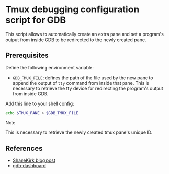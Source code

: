 # Tmux debugging configuration script for GDB
This script allows to automatically create an extra pane and set a program's
output from inside GDB to be redirected to the newly created pane.

## Prerequisites
Define the following environment variable:
- `GDB_TMUX_FILE`: defines the path of the file used by the new pane to append
    the output of `tty` command from inside that pane. This is necessary to
    retrieve the tty device for redirecting the program's output from inside
    GDB.

Add this line to your shell config:
```sh
echo $TMUX_PANE > $GDB_TMUX_FILE
```
> [!NOTE]
> This is necessary to retrieve the newly created tmux pane's unique ID.

## References
- [ShaneKirk blog post](http://shanekirk.com/2017/08/gdb-tips-and-tricks-1-a-tale-of-two-terminals/)
- [gdb-dashboard](https://github.com/cyrus-and/gdb-dashboard/wiki/Use-multiple-terminals)
